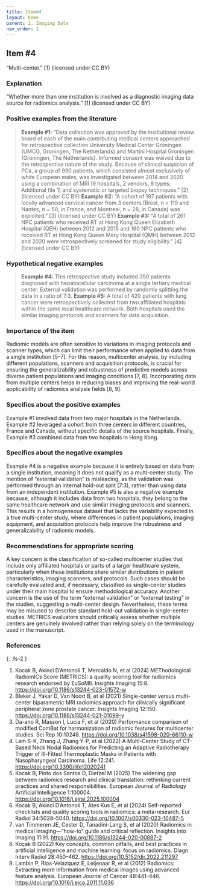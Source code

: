 ```yaml
---
title: Item#4
layout: home
parent: 2. Imaging Data
nav_order: 1
---
```

## Item #4
“Multi-center.” [1]  (licensed under CC BY)

### Explanation
“Whether more than one institution is involved as a diagnostic imaging data source for radiomics analysis.” [1]  (licensed under CC BY)

### Positive examples from the literature
> **Example #1:** “Data collection was approved by the institutional review board of each of the main contributing medical centers approached for retrospective collection University Medical Center Groningen (UMCG, Groningen, The Netherlands) and Martini Hospital Groningen (Groningen, The Netherlands). Informed consent was waived due to the retrospective nature of the study. Because of clinical suspicion of PCa, a group of 930 patients, which consisted almost exclusively of white European males, was investigated between 2014 and 2020 using a combination of MRI (9 hospitals, 2 vendors, 8 types; Additional file 1) and systematic or targeted biopsy techniques.” [2] (licensed under CC BY)
> **Example #2:** “A cohort of 197 patients with locally advanced cervical cancer from 3 centers (Brest, n = 119 and Nantes, n = 50, in France, and Montreal, n = 28, in Canada) was exploited.” [3] (licensed under CC BY)
> **Example #3:** “A total of 261 NPC patients who received RT at Hong Kong Queen Elizabeth Hospital (QEH) between 2012 and 2015 and 160 NPC patients who received RT at Hong Kong Queen Mary Hospital (QMH) between 2012 and 2020 were retrospectively screened for study eligibility.” [4] (licensed under CC BY)

### Hypothetical negative examples
> **Example #4:** This retrospective study included 350 patients diagnosed with hepatocellular carcinoma at a single tertiary medical center. External validation was performed by randomly splitting the data in a ratio of 7:3.
> **Example #5:** A total of 420 patients with lung cancer were retrospectively collected from two affiliated hospitals within the same local healthcare network. Both hospitals used the similar imaging protocols and scanners for data acquisition.
### Importance of the item
Radiomic models are often sensitive to variations in imaging protocols and scanner types, which can limit their performance when applied to data from a single institution [5–7]. For this reason, multicenter analysis, by including different populations, scanners and acquisition protocols, is crucial for ensuring the generalizability and robustness of predictive models across diverse patient populations and imaging conditions [7, 8]. Incorporating data from multiple centers helps in reducing biases and improving the real-world applicability of radiomics analysis fields [8, 9].

### Specifics about the positive examples
Example #1 involved data from two major hospitals in the Netherlands. Example #2 leveraged a cohort from three centers in different countries, France and Canada, without specific details of the source hospitals. Finally, Example #3 combined data from two hospitals in Hong Kong.

### Specifics about the negative examples
Example #4 is a negative example because it is entirely based on data from a single institution, meaning it does not qualify as a multi-center study. The mention of “external validation” is misleading, as the validation was performed through an internal hold-out split (7:3), rather than using data from an independent institution. Example #5 is also a negative example because, although it includes data from two hospitals, they belong to the same healthcare network and use similar imaging protocols and scanners. This results in a homogeneous dataset that lacks the variability expected in a true multi-center study, where differences in patient populations, imaging equipment, and acquisition protocols help improve the robustness and generalizability of radiomic models.

### Recommendations for appropriate scoring
A key concern is the classification of so-called multicenter studies that include only affiliated hospitals or parts of a larger healthcare system, particularly when these institutions share similar distributions in patient characteristics, imaging scanners, and protocols. Such cases should be carefully evaluated and, if necessary, classified as single-center studies under their main hospital to ensure methodological accuracy.
Another concern is the use of the term “external validation” or “external testing” in the studies, suggesting a multi-center design. Nevertheless, these terms may be misused to describe standard hold-out validation in single-center studies. METRICS evaluators should critically assess whether multiple centers are genuinely involved rather than relying solely on the terminology used in the manuscript.

### References

{: .fs-2 }

1. 	Kocak B, Akinci D’Antonoli T, Mercaldo N, et al (2024) METhodological RadiomICs Score (METRICS): a quality scoring tool for radiomics research endorsed by EuSoMII. Insights Imaging 15:8. https://doi.org/10.1186/s13244-023-01572-w
2. 	Bleker J, Yakar D, Van Noort B, et al (2021) Single-center versus multi-center biparametric MRI radiomics approach for clinically significant peripheral zone prostate cancer. Insights Imaging 12:150. https://doi.org/10.1186/s13244-021-01099-y
3. 	Da-ano R, Masson I, Lucia F, et al (2020) Performance comparison of modified ComBat for harmonization of radiomic features for multicenter studies. Sci Rep 10:10248. https://doi.org/10.1038/s41598-020-66110-w
4. 	Lam S-K, Zhang J, Zhang Y-P, et al (2022) A Multi-Center Study of CT-Based Neck Nodal Radiomics for Predicting an Adaptive Radiotherapy Trigger of Ill-Fitted Thermoplastic Masks in Patients with Nasopharyngeal Carcinoma. Life 12:241. https://doi.org/10.3390/life12020241
5. 	Kocak B, Pinto dos Santos D, Dietzel M (2025) The widening gap between radiomics research and clinical translation: rethinking current practices and shared responsibilities. European Journal of Radiology Artificial Intelligence 1:100004. https://doi.org/10.1016/j.ejrai.2025.100004
6. 	Kocak B, Akinci D’Antonoli T, Ates Kus E, et al (2024) Self-reported checklists and quality scoring tools in radiomics: a meta-research. Eur Radiol 34:5028–5040. https://doi.org/10.1007/s00330-023-10487-5
7. 	van Timmeren JE, Cester D, Tanadini-Lang S, et al (2020) Radiomics in medical imaging—“how-to” guide and critical reflection. Insights into Imaging 11:91. https://doi.org/10.1186/s13244-020-00887-2
8. 	Koçak B (2022) Key concepts, common pitfalls, and best practices in artificial intelligence and machine learning: focus on radiomics. Diagn Interv Radiol 28:450–462. https://doi.org/10.5152/dir.2022.211297
9. 	Lambin P, Rios-Velazquez E, Leijenaar R, et al (2012) Radiomics: Extracting more information from medical images using advanced feature analysis. European Journal of Cancer 48:441–446. https://doi.org/10.1016/j.ejca.2011.11.036

